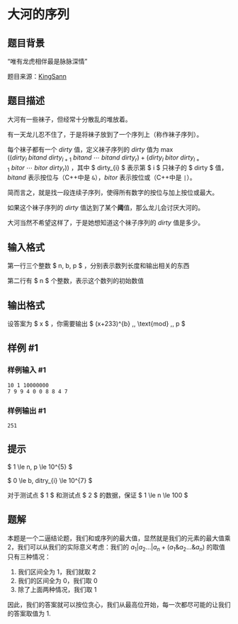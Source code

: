 # 大河的序列

## 题目背景

“唯有龙虎相伴最是脉脉深情”


题目来源：[KingSann](https://www.luogu.org/space/show?uid=47111)

## 题目描述

大河有一些袜子，但经常十分散乱的堆放着。


有一天龙儿忍不住了，于是将袜子放到了一个序列上（称作袜子序列）。


每个袜子都有一个 $dirty$ 值，定义袜子序列的 $dirty$ 值为 $\max  \left ( (dirty_{l} \ bitand \ dirty_{l+1} \ bitand \ \cdots \ bitand \ dirty_{r}) + (dirty_{l} \ bitor \ dirty_{l+1} \ bitor \ \cdots \ bitor \ dirty_{r}) \right)$ ，其中 $ dirty_{i} $ 表示第 $ i $ 只袜子的 $ dirty $ 值，$bitand$ 表示按位与（C++中是 `&`），$bitor$ 表示按位或（C++中是 `|`）。


简而言之，就是找一段连续子序列，使得所有数字的按位与加上按位或最大。


如果这个袜子序列的 $dirty$ 值达到了某个**阈**值，那么龙儿会讨厌大河的。


大河当然不希望这样了，于是她想知道这个袜子序列的 $dirty$ 值是多少。

## 输入格式

第一行三个整数 $ n, b, p $ ，分别表示数列长度和输出相关的东西


第二行有 $ n $ 个整数，表示这个数列的初始数值

## 输出格式

设答案为 $ x $ ，你需要输出 $ (x+233)^{b} \,\, \text{mod} \,\, p $

## 样例 #1

### 样例输入 #1

```
10 1 10000000
7 9 9 4 0 0 8 8 4 7
```

### 样例输出 #1

```
251
```

## 提示

$ 1 \le n, p \le 10^{5} $


$ 0 \le b, ditry_{i} \le 10^{7} $


对于测试点 $ 1 $ 和测试点 $ 2 $ 的数据，保证 $ 1 \le n \le 100 $

## 题解
本题是一个二逼结论题，我们和或序列的最大值，显然就是我们的元素的最大值乘 2，我们可以从我们的实际意义考虑：我们的 $a_{1}|a_{2}\dots|a_{n}+(a_{1}\&a_{2}\dots\&a_{n})$ 的取值只有三种情况：
1. 我们区间全为 1，我们就取 2
2. 我们的区间全为 0，我们取 0
3. 除了上面两种情况，我们取 1

因此，我们的答案就可以按位贪心，我们从最高位开始，每一次都尽可能的让我们的答案取值为 1.